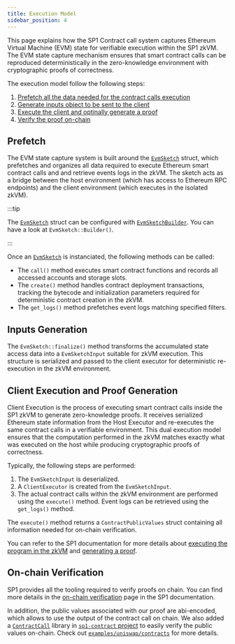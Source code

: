 ```yaml
---
title: Execution Model
sidebar_position: 4
---
```


This page explains how the SP1 Contract call system captures Ethereum Virtual Machine (EVM) state for verifiable execution within the SP1 zkVM. The EVM state capture mechanism ensures that smart contract calls can be reproduced deterministically in the zero-knowledge environment with cryptographic proofs of correctness.

The execution model follow the following steps:

1. [Prefetch all the data needed for the contract calls execution](#prefetch)
2. [Generate inputs object to be sent to the client](#inputs-generation)
3. [Execute the client and optinally generate a proof](#client-execution-and-proof-generation)
4. [Verify the proof on-chain](#on-chain-verification)

## Prefetch

The EVM state capture system is built around the [`EvmSketch`] struct, which prefetches and organizes all data required to execute Ethereum smart contract calls and and retrieve events logs in the zkVM. The sketch acts as a bridge between the host environment (which has access to Ethereum RPC endpoints) and the client environment (which executes in the isolated zkVM).

:::tip

The [`EvmSketch`] struct can be configured with [`EvmSketchBuilder`]. You can have a look at `EvmSketch::Builder()`.

:::

Once an [`EvmSketch`] is instanciated, the following methods can be called:

* The `call()` method executes smart contract functions and records all accessed accounts and storage slots.
* The `create()` method handles contract deployment transactions, tracking the bytecode and initialization parameters required for deterministic contract creation in the zkVM.
* The `get_logs()` method prefetches event logs matching specified filters.

## Inputs Generation

The `EvmSketch::finalize()` method transforms the accumulated state access data into a `EvmSketchInput` suitable for zkVM execution. This structure is serialized and passed to the client executor for deterministic re-execution in the zkVM environment.

## Client Execution and Proof Generation

Client Execution is the process of executing smart contract calls inside the SP1 zkVM to generate zero-knowledge proofs. It receives serialized Ethereum state information from the Host Executor and re-executes the same contract calls in a verifiable environment. This dual execution model ensures that the computation performed in the zkVM matches exactly what was executed on the host while producing cryptographic proofs of correctness.

Typically, the following steps are performed:

1. The `EvmSketchInput` is deserialized.
2. A `ClientExecutor` is created from the `EvmSketchInput`.
3. The actual contract calls within the zkVM environment are performed using the `execute()` method. Event logs can be retrieved using the `get_logs()` method.

The `execute()` method returns a `ContractPublicValues` struct containing all information needed for on-chain verification.

You can refer to the SP1 documentation for more details about [executing the program in the zkVM](https://docs.succinct.xyz/docs/sp1/generating-proofs/basics#executing-the-program) and [generating a proof](https://docs.succinct.xyz/docs/sp1/generating-proofs/basics#generating-the-proof).

## On-chain Verification

SP1 provides all the tooling required to verify proofs on chain. You can find more details in the [on-chain verification](https://docs.succinct.xyz/docs/sp1/verification/getting-started#generating-sp1-proofs-for-onchain-verification) page in the SP1 documentation.

In addition, the public values associated with our proof are abi-encoded, which allows to use the output of the contract call on chain. We also added a [`ContractCall`](https://github.com/succinctlabs/sp1-contracts/blob/main/contracts/src/v4.0.0-rc.3/utils/ContractCall.sol) library in [`sp1-contract` project](https://github.com/succinctlabs/sp1-contracts/pulls) to easily verify the public values on-chain. Check out [`examples/uniswap/contracts`](https://github.com/succinctlabs/sp1-contract-call/tree/main/examples/uniswap/contracts) for more details.

[`EvmSketch`]: pathname:///api/sp1_cc_host_executor/struct.EvmSketch.html
[`EvmSketchBuilder`]: pathname:///api/sp1_cc_host_executor/struct.EvmSketchBuilder.html